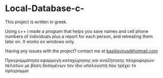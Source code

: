 # Local-Database-c-
This project is written in greek.

Using c++ i made a program that helps you save names and cell phone numbers of individuals plus a report for each person, and retreating them later on. It works on windows only.

Having any issues with the project? contact me at basilisvirus@hotmail.com

Προγραμμάτησα εφαρμογή καταχώρησης και αναζήτησης πληροφοριών πελατών με βάση δεσομένων τον ίδιο υπολογιστή που τρέχει το πρόγραμμα
